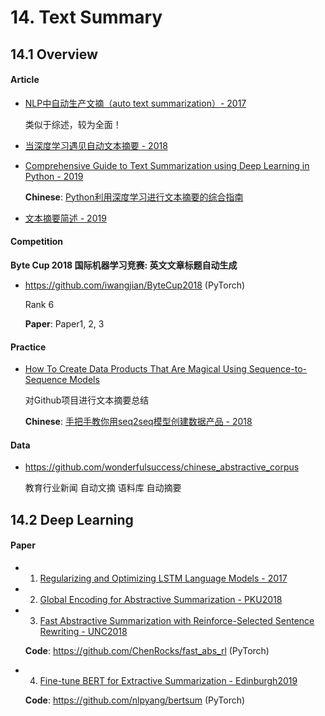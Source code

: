
# 14. Text Summary

## 14.1 Overview

#### Article

- [NLP中自动生产文摘（auto text summarization）- 2017](https://www.sohu.com/a/197255751_609569)

    类似于综述，较为全面！

- [当深度学习遇见自动文本摘要 - 2018](hts://cloud.tencent.com/developer/article/1029101)

- [Comprehensive Guide to Text Summarization using Deep Learning in Python - 2019](https://www.analyticsvidhya.com/blog/2019/06/comprehensive-guide-text-summarization-using-deep-learning-python/)

    **Chinese**: [Python利用深度学习进行文本摘要的综合指南](https://mp.weixin.qq.com/s/gDZyTbM1nw3fbEnU--y3nQ)

- [文本摘要简述 - 2019](https://www.jiqizhixin.com/articles/2019-03-25-7)


#### Competition

**Byte Cup 2018 国际机器学习竞赛: 英文文章标题自动生成**

- <https://github.com/iwangjian/ByteCup2018> (PyTorch)

    Rank 6

    **Paper**: Paper1, 2, 3


#### Practice

- [How To Create Data Products That Are Magical Using Sequence-to-Sequence Models](https://towardsdatascience.com/how-to-create-data-products-that-are-magical-using-sequence-to-sequence-models-703f86a231f8)

    对Github项目进行文本摘要总结

    **Chinese**: [手把手教你用seq2seq模型创建数据产品 - 2018](https://yq.aliyun.com/articles/560596)


#### Data

- <https://github.com/wonderfulsuccess/chinese_abstractive_corpus>

    教育行业新闻 自动文摘 语料库 自动摘要


## 14.2 Deep Learning

#### Paper

- 1. [Regularizing and Optimizing LSTM Language Models - 2017](https://arxiv.org/abs/1708.02182)

- 2. [Global Encoding for Abstractive Summarization - PKU2018](https://arxiv.org/abs/1805.03989)

- 3. [Fast Abstractive Summarization with Reinforce-Selected Sentence Rewriting - UNC2018](https://arxiv.org/abs/1805.11080)

    **Code**: <https://github.com/ChenRocks/fast_abs_rl> (PyTorch)

- 4. [Fine-tune BERT for Extractive Summarization - Edinburgh2019](https://arxiv.org/abs/1903.10318)

    **Code**: <https://github.com/nlpyang/bertsum> (PyTorch)